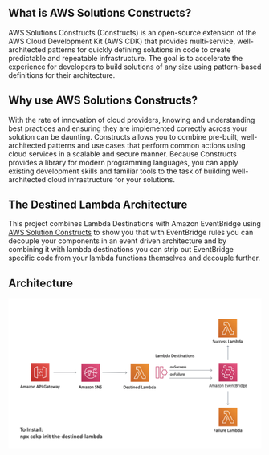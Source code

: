 ## What is AWS Solutions Constructs?

AWS Solutions Constructs (Constructs) is an open-source extension of the AWS Cloud Development Kit (AWS CDK) that provides multi-service, well-architected patterns for quickly defining solutions in code to create predictable and repeatable infrastructure. The goal is to accelerate the experience for developers to build solutions of any size using pattern-based definitions for their architecture.

## Why use AWS Solutions Constructs?

With the rate of innovation of cloud providers, knowing and understanding best practices and ensuring they are implemented correctly across your solution can be daunting. Constructs allows you to combine pre-built, well-architected patterns and use cases that perform common actions using cloud services in a scalable and secure manner. Because Constructs provides a library for modern programming languages, you can apply existing development skills and familiar tools to the task of building well-architected cloud infrastructure for your solutions.

## The Destined Lambda Architecture

This project combines Lambda Destinations with Amazon EventBridge using [AWS Solution Constructs](https://docs.aws.amazon.com/solutions/latest/constructs/welcome.html) to show you that with EventBridge rules you can decouple your components in an event driven architecture and by combining it with lambda destinations you can strip out EventBridge specific code from your lambda functions themselves and decouple further.

## Architecture

![arhitecture Image](https://github.com/cdk-patterns/serverless/raw/master/the-destined-lambda/img/arch.png)